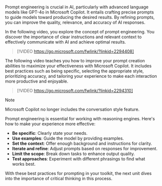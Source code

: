 Prompt engineering is crucial in AI, particularly with advanced language models like GPT-4o in Microsoft Copilot. It entails crafting precise prompts to guide models toward producing the desired results. By refining prompts, you can improve the quality, relevance, and accuracy of AI responses.

In the following video, you explore the concept of prompt engineering. You discover the importance of clear instructions and relevant context to effectively communicate with AI and achieve optimal results.

> [!VIDEO https://go.microsoft.com/fwlink/?linkid=2294408]

The following video teaches you how to improve your prompt creation abilities to maximize your effectiveness with Microsoft Copilot. It includes best practices such as being specific, selecting the appropriate style, prioritizing accuracy, and tailoring your experience to make each interaction more productive and enjoyable.

> [!VIDEO https://go.microsoft.com/fwlink/?linkid=2294310]

> [!NOTE]
> Microsoft Copilot no longer includes the conversation style feature.

Prompt engineering is essential for working with reasoning engines. Here's how to make your experience more effective:

- **Be specific**: Clearly state your needs.
- **Use examples**: Guide the model by providing examples.
- **Set the context**: Offer enough background and instructions for clarity.
- **Iterate and refine**: Adjust prompts based on responses for improvement.
- **Limit the scope**: Break down tasks to enhance output quality.
- **Test approaches**: Experiment with different phrasings to find what works best.

With these best practices for prompting in your toolkit, the next unit dives into the importance of critical thinking in this process.

